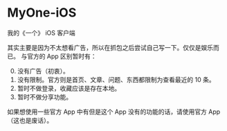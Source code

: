 # MyOne-iOS
我的《一个》 iOS 客户端

其实主要是因为不太想看广告，所以在抓包之后尝试自己写一下。仅仅是娱乐而已。
与官方的 App 区别暂时有：

0. 没有广告（初衷）。
1. 没有限制。官方则是首页、文章、问题、东西都限制为查看最近的 10 条。
2. 暂时不做登录，收藏应该是存在本地。
3. 暂时不做分享功能。

如果想使用一些官方 App 中有但是这个 App 没有的功能的话，请使用官方 App（这也是废话）。